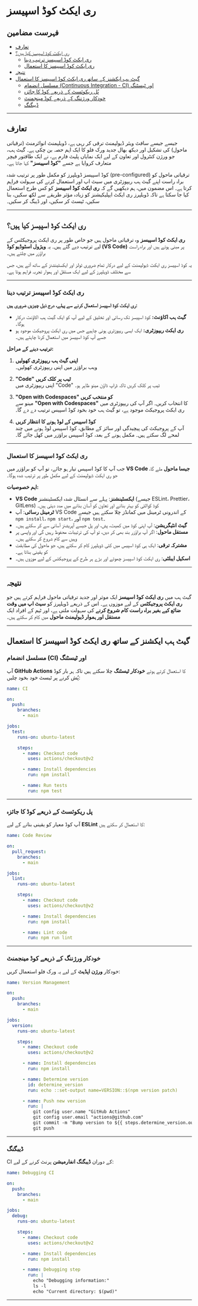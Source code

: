 # ری ایکٹ کوڈ اسپیسز

## فہرست مضامین
- [تعارف](#تعارف)
- [ری ایکٹ کوڈ اسپیسز کیا ہیں؟](#ری-ایکٹ-کوڈ-اسپیسز-کیا-ہیں؟)
  - [ری ایکٹ کوڈ اسپیسز ترتیب دینا](#ری-ایکٹ-کوڈ-اسپیسز-ترتیب-دینا)
  - [ری ایکٹ کوڈ اسپیسز کا استعمال](#ری-ایکٹ-کوڈ-اسپیسز-کا-استعمال)
- [نتیجہ](#نتیجہ)
- [گیٹ ہب ایکشنز کے ساتھ ری ایکٹ کوڈ اسپیسز کا استعمال](#گیٹ-ہب-ایکشنز-کے-ساتھ-ری-ایکٹ-کوڈ-اسپیسز-کا-استعمال)
  - [مسلسل انضمام (Continuous Integration - CI) اور ٹیسٹنگ](#مسلسل-انضمام-ci-اور-ٹیسٹنگ)
  - [پُل ریکوئسٹ کے ذریعے کوڈ کا جائزہ](#پل-ریکوئسٹ-کے-ذریعے-کوڈ-کا-جائزہ)
  - [خودکار ورژننگ کے ذریعے کوڈ مینجمنٹ](#خودکار-ورژننگ-کے-ذریعے-کوڈ-مینجمنٹ)
  - [ڈیبگنگ](#ڈیبگنگ)

---

## تعارف

جیسے جیسے سافٹ ویئر ڈیولپمنٹ ترقی کر رہی ہے، ڈویلپمنٹ انوائرمنٹ (ترقیاتی ماحول) کی تشکیل اور دیکھ بھال جدید ورک فلو کا ایک اہم حصہ بن چکی ہے۔ گیٹ ہب، جو ورژن کنٹرول اور تعاون کے لیے ایک نمایاں پلیٹ فارم ہے، نے ایک طاقتور فیچر متعارف کروایا ہے جسے **"کوڈ اسپیسز"** کہا جاتا ہے۔ 

کوڈ اسپیسز ڈویلپرز کو مکمل طور پر ترتیب شدہ (pre-configured) ترقیاتی ماحول کو براہ راست اپنے گیٹ ہب ریپوزٹری میں سیٹ اپ اور استعمال کرنے کی سہولت فراہم کرتا ہے۔ اس مضمون میں، ہم دیکھیں گے کہ **ری ایکٹ کوڈ اسپیسز** کو کس طرح استعمال کیا جا سکتا ہے تاکہ ڈویلپرز ری ایکٹ ایپلیکیشنز کو زیادہ مؤثر طریقے سے لکھ سکیں، بنا سکیں، ٹیسٹ کر سکیں، اور ڈیبگ کر سکیں۔

---

## ری ایکٹ کوڈ اسپیسز کیا ہیں؟

**ری ایکٹ کوڈ اسپیسز** وہ ترقیاتی ماحول ہیں جو خاص طور پر ری ایکٹ پروجیکٹس کے لیے ترتیب دیے گئے ہیں۔ یہ **ویژول اسٹوڈیو کوڈ (VS Code)** پر مبنی ہوتے ہیں اور براہ راست براؤزر میں چلتے ہیں۔ 

یہ کوڈ اسپیسز ری ایکٹ ڈیولپمنٹ کے لیے درکار تمام ضروری ٹولز اور ایکسٹینشنز کے ساتھ آتے ہیں، جس سے مختلف ڈویلپرز کے لیے ایک مستقل اور ہموار تجربہ فراہم ہوتا ہے۔

---

### ری ایکٹ کوڈ اسپیسز ترتیب دینا

**ری ایکٹ کوڈ اسپیسز استعمال کرنے سے پہلے، درج ذیل چیزیں ضروری ہیں:**

- **گیٹ ہب اکاؤنٹ:** کوڈ اسپیسز تک رسائی اور تخلیق کے لیے آپ کو ایک گیٹ ہب اکاؤنٹ درکار ہوگا۔
- **ری ایکٹ ریپوزٹری:** ایک ایسی ریپوزٹری ہونی چاہیے جس میں ری ایکٹ پروجیکٹ موجود ہو جسے آپ کوڈ اسپیسز میں استعمال کرنا چاہتے ہیں۔

**ترتیب دینے کے مراحل:**

1. **اپنی گیٹ ہب ریپوزٹری کھولیں**  
   ویب براؤزر میں اپنی ریپوزٹری کھولیں۔

2. **"Code" ٹیب پر کلک کریں**  
   اپنی ریپوزٹری میں "Code" ٹیب پر کلک کریں تاکہ ڈراپ ڈاؤن مینو ظاہر ہو۔

3. **"Open with Codespaces" کو منتخب کریں**  
   مینو سے **"Open with Codespaces"** کا انتخاب کریں۔ اگر آپ کی ریپوزٹری میں ری ایکٹ پروجیکٹ موجود ہے، تو گیٹ ہب خود بخود کوڈ اسپیس ترتیب دے دے گا۔

4. **کوڈ اسپیس کے لوڈ ہونے کا انتظار کریں**  
   آپ کے پروجیکٹ کی پیچیدگی اور سائز کے مطابق، کوڈ اسپیس لوڈ ہونے میں چند لمحے لگ سکتے ہیں۔ مکمل ہونے کے بعد، کوڈ اسپیس براؤزر میں کھل جائے گا۔

---

### ری ایکٹ کوڈ اسپیسز کا استعمال

جب آپ کا کوڈ اسپیس تیار ہو جائے، تو آپ کو براؤزر میں **VS Code جیسا ماحول** ملے گا، جو ری ایکٹ ڈیولپمنٹ کے لیے مکمل طور پر ترتیب شدہ ہوگا۔

**اہم خصوصیات:**
- **VS Code ایکسٹینشنز**: پہلے سے انسٹال شدہ ایکسٹینشنز (جیسے ESLint، Prettier، GitLens) کوڈ کوالٹی کو بہتر بنانے اور تعاون کو آسان بنانے میں مدد دیتی ہیں۔
- **ٹرمینل رسائی**: آپ VS Code کے اندرونی ٹرمینل میں کمانڈز چلا سکتے ہیں جیسے `npm install`، `npm start`، اور `npm test`۔
- **گیٹ انٹیگریشن**: آپ اپنی کوڈ میں کمیٹ، پش، اور پل جیسے آپریشنز آسانی سے کر سکتے ہیں۔
- **مستقل ماحول**: اگر آپ براؤزر بند بھی کر دیں، تو آپ کی ترتیبات محفوظ رہیں گی اور واپسی پر وہیں سے کام شروع کر سکتے ہیں۔
- **مشترکہ ترقی**: ایک ہی کوڈ اسپیس میں کئی ڈویلپرز کام کر سکتے ہیں، جو ماحول کی مطابقت کو یقینی بناتا ہے۔
- **اسکیل ایبلٹی**: ری ایکٹ کوڈ اسپیسز چھوٹے اور بڑے ہر طرح کے پروجیکٹس کے لیے موزوں ہیں۔

---

## نتیجہ

گیٹ ہب میں **ری ایکٹ کوڈ اسپیسز** ایک موثر اور جدید ترقیاتی ماحول فراہم کرتے ہیں جو **ری ایکٹ پروجیکٹس** کے لیے موزوں ہے۔ اس کے ذریعے ڈویلپرز کو **سیٹ اپ میں وقت ضائع کیے بغیر براہ راست کام شروع کرنے** کی سہولت ملتی ہے، اور ٹیم کے افراد ایک **مستقل اور ہموار ڈیولپمنٹ ماحول** میں کام کر سکتے ہیں۔

---

## گیٹ ہب ایکشنز کے ساتھ ری ایکٹ کوڈ اسپیسز کا استعمال

### مسلسل انضمام (CI) اور ٹیسٹنگ

آپ **GitHub Actions** کا استعمال کرتے ہوئے **خودکار ٹیسٹنگ** چلا سکتے ہیں تاکہ ہر بار کوڈ پُش کرنے پر ٹیسٹ خود بخود چلیں:

```yaml
name: CI

on:
  push:
    branches:
      - main

jobs:
  test:
    runs-on: ubuntu-latest

    steps:
      - name: Checkout code
        uses: actions/checkout@v2

      - name: Install dependencies
        run: npm install

      - name: Run tests
        run: npm test
```

---

### پل ریکوئسٹ کے ذریعے کوڈ کا جائزہ

آپ کوڈ معیار کو یقینی بنانے کے لیے **ESLint** کا استعمال کر سکتے ہیں:

```yaml
name: Code Review

on:
  pull_request:
    branches:
      - main

jobs:
  lint:
    runs-on: ubuntu-latest

    steps:
      - name: Checkout code
        uses: actions/checkout@v2

      - name: Install dependencies
        run: npm install

      - name: Lint code
        run: npm run lint
```

---

### خودکار ورژننگ کے ذریعے کوڈ مینجمنٹ

خودکار **ورژن اپڈیٹ** کے لیے یہ ورک فلو استعمال کریں:

```yaml
name: Version Management

on:
  push:
    branches:
      - main

jobs:
  version:
    runs-on: ubuntu-latest

    steps:
      - name: Checkout code
        uses: actions/checkout@v2

      - name: Install dependencies
        run: npm install

      - name: Determine version
        id: determine_version
        run: echo ::set-output name=VERSION::$(npm version patch)

      - name: Push new version
        run: |
          git config user.name "GitHub Actions"
          git config user.email "actions@github.com"
          git commit -m "Bump version to ${{ steps.determine_version.outputs.VERSION }}"
          git push
```

---

### ڈیبگنگ

CI کے دوران **ڈیبگنگ انفارمیشن** پرنٹ کرنے کے لیے:

```yaml
name: Debugging CI

on:
  push:
    branches:
      - main

jobs:
  debug:
    runs-on: ubuntu-latest

    steps:
      - name: Checkout code
        uses: actions/checkout@v2

      - name: Install dependencies
        run: npm install

      - name: Debugging step
        run: |
          echo "Debugging information:"
          ls -l
          echo "Current directory: $(pwd)"
```

---
